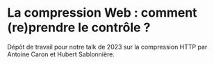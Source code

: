# La compression Web : comment (re)prendre le contrôle ?

Dépôt de travail pour notre talk de 2023 sur la compression HTTP par Antoine Caron et Hubert Sablonnière.
